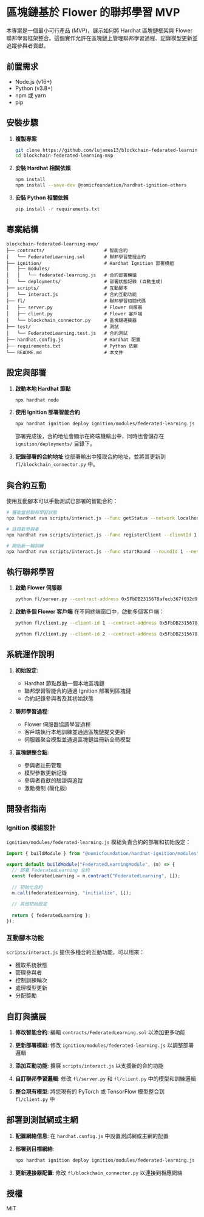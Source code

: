 # 區塊鏈基於 Flower 的聯邦學習 MVP

本專案是一個最小可行產品 (MVP)，展示如何將 Hardhat 區塊鏈框架與 Flower 聯邦學習框架整合。這個實作允許在區塊鏈上管理聯邦學習過程、記錄模型更新並追蹤參與者貢獻。

## 前置需求

- Node.js (v16+)
- Python (v3.8+)
- npm 或 yarn
- pip

## 安裝步驟

1. **複製專案**
   ```bash
   git clone https://github.com/lujames13/blockchain-federated-learning-mvp.git
   cd blockchain-federated-learning-mvp
   ```

2. **安裝 Hardhat 相關依賴**
   ```bash
   npm install
   npm install --save-dev @nomicfoundation/hardhat-ignition-ethers
   ```

3. **安裝 Python 相關依賴**
   ```bash
   pip install -r requirements.txt
   ```

## 專案結構

```
blockchain-federated-learning-mvp/
├── contracts/                      # 智能合約
│   └── FederatedLearning.sol       # 聯邦學習管理合約
├── ignition/                       # Hardhat Ignition 部署模組
│   ├── modules/                    
│   │   └── federated-learning.js   # 合約部署模組
│   └── deployments/                # 部署狀態記錄 (自動生成)
├── scripts/                        # 互動腳本
│   └── interact.js                 # 合約互動功能
├── fl/                             # 聯邦學習相關代碼
│   ├── server.py                   # Flower 伺服器
│   ├── client.py                   # Flower 客戶端
│   └── blockchain_connector.py     # 區塊鏈連接器
├── test/                           # 測試
│   └── FederatedLearning.test.js   # 合約測試
├── hardhat.config.js               # Hardhat 配置
├── requirements.txt                # Python 依賴
└── README.md                       # 本文件
```

## 設定與部署

1. **啟動本地 Hardhat 節點**
   ```bash
   npx hardhat node
   ```

2. **使用 Ignition 部署智能合約**
   ```bash
   npx hardhat ignition deploy ignition/modules/federated-learning.js --network localhost
   ```
   
   部署完成後，合約地址會顯示在終端機輸出中，同時也會儲存在 `ignition/deployments/` 目錄下。

3. **記錄部署的合約地址**
   從部署輸出中獲取合約地址，並將其更新到 `fl/blockchain_connector.py` 中。

## 與合約互動

使用互動腳本可以手動測試已部署的智能合約：

```bash
# 獲取當前聯邦學習狀態
npx hardhat run scripts/interact.js --func getStatus --network localhost

# 註冊新參與者
npx hardhat run scripts/interact.js --func registerClient --clientId 1 --network localhost

# 開始新一輪訓練
npx hardhat run scripts/interact.js --func startRound --roundId 1 --network localhost
```

## 執行聯邦學習

1. **啟動 Flower 伺服器**
   ```bash
   python fl/server.py --contract-address 0x5FbDB2315678afecb367f032d93F642f64180aa3
   ```

2. **啟動多個 Flower 客戶端**
   在不同終端窗口中，啟動多個客戶端：
   ```bash
   python fl/client.py --client-id 1 --contract-address 0x5FbDB2315678afecb367f032d93F642f64180aa3
   ```
   ```bash
   python fl/client.py --client-id 2 --contract-address 0x5FbDB2315678afecb367f032d93F642f64180aa3
   ```

## 系統運作說明

1. **初始設定**:
   - Hardhat 節點啟動一個本地區塊鏈
   - 聯邦學習智能合約通過 Ignition 部署到區塊鏈
   - 合約記錄參與者及其初始狀態

2. **聯邦學習過程**:
   - Flower 伺服器協調學習過程
   - 客戶端執行本地訓練並通過區塊鏈提交更新
   - 伺服器聚合模型並通過區塊鏈註冊新全局模型

3. **區塊鏈整合點**:
   - 參與者註冊管理
   - 模型參數更新記錄
   - 參與者貢獻的驗證與追蹤
   - 激勵機制 (簡化版)

## 開發者指南

### Ignition 模組設計

`ignition/modules/federated-learning.js` 模組負責合約的部署和初始設定：

```javascript
import { buildModule } from "@nomicfoundation/hardhat-ignition/modules";

export default buildModule("FederatedLearningModule", (m) => {
  // 部署 FederatedLearning 合約
  const federatedLearning = m.contract("FederatedLearning", []);
  
  // 初始化合約
  m.call(federatedLearning, "initialize", []);
  
  // 其他初始設定
  
  return { federatedLearning };
});
```

### 互動腳本功能

`scripts/interact.js` 提供多種合約互動功能，可以用來：

- 獲取系統狀態
- 管理參與者
- 控制訓練輪次
- 處理模型更新
- 分配獎勵

## 自訂與擴展

1. **修改智能合約**:
   編輯 `contracts/FederatedLearning.sol` 以添加更多功能

2. **更新部署模組**:
   修改 `ignition/modules/federated-learning.js` 以調整部署邏輯

3. **添加互動功能**:
   擴展 `scripts/interact.js` 以支援新的合約功能

4. **自訂聯邦學習邏輯**:
   修改 `fl/server.py` 和 `fl/client.py` 中的模型和訓練邏輯

5. **整合現有模型**:
   將您現有的 PyTorch 或 TensorFlow 模型整合到 `fl/client.py` 中

## 部署到測試網或主網

1. **配置網絡信息**:
   在 `hardhat.config.js` 中設置測試網或主網的配置

2. **部署到目標網絡**:
   ```bash
   npx hardhat ignition deploy ignition/modules/federated-learning.js --network goerli
   ```

3. **更新連接器配置**:
   修改 `fl/blockchain_connector.py` 以連接到相應網絡

## 授權

MIT
